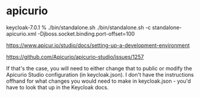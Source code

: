 # apicurio

 keycloak-7.0.1 % ./bin/standalone.sh
 ./bin/standalone.sh -c standalone-apicurio.xml -Djboss.socket.binding.port-offset=100
 
 https://www.apicur.io/studio/docs/setting-up-a-development-environment
 
 https://github.com/Apicurio/apicurio-studio/issues/1257
 
 If that's the case, you will need to either change that to public or modify the Apicurio Studio configuration (in keycloak.json). 
 I don't have the instructions offhand for what changes you would need to make in keycloak.json - you'd have to look that up in the Keycloak docs.
 
 
